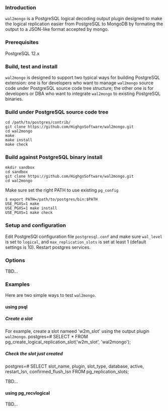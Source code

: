 ### Introduction 
`wal2mongo` is a PostgreSQL logical decoding output plugin designed to make the logical replication easier from PostgreSQL to MongoDB by formating the output to a JSON-like format accepted by mongo.

### Prerequisites
PostgreSQL 12.x

### Build, test and install
`wal2mongo` is designed to support two typical ways for building PostgreSQL extension: one is for developers who want to manage `wal2mongo` source code under PostgreSQL source code tree structure; the other one is for developers or DBA who want to integrate `wal2mongo` to existing PostgreSQL binaries.

### Build under PostgreSQL source code tree
```
cd /path/to/postgres/contrib/
git clone https://github.com/HighgoSoftware/wal2mongo.git
cd wal2mongo
make
make install
make check
```

### Build against PostgreSQL binary install
```
mkdir sandbox
cd sandbox
git clone https://github.com/HighgoSoftware/wal2mongo.git
cd wal2mongo
```

Make sure set the right PATH to use existing `pg_config`
```
$ export PATH=/path/to/postgres/bin:$PATH
USE_PGXS=1 make
USE_PGXS=1 make install
USE_PGXS=1 make check
```

### Setup and configuration
Edit PostgreSQl configuration file `postgresql.conf` and make sure `wal_level` is set to `logical`, and `max_replication_slots` is set at least 1 (default settings is 10).
Restart postgres services.

### Options
TBD...

### Examples
Here are two simple ways to test `wal2mongo`.

#### using psql
##### Create a slot 
For example, create a slot nameed 'w2m_slot' using the output plugin `wal2mongo`.
postgres=# SELECT * FROM pg_create_logical_replication_slot('w2m_slot', 'wal2mongo');

##### Check the slot just created
postgres=# SELECT slot_name, plugin, slot_type, database, active, restart_lsn, confirmed_flush_lsn FROM pg_replication_slots;

TBD...

#### using pg_recvlogical
TBD...
